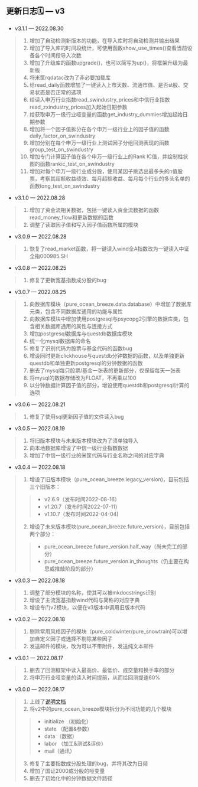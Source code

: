 ## 更新日志🗓 — v3

* v3.1.1 — 2022.08.30
>1. 增加了自动检测新版本的功能，在导入库时将自动检测并输出结果
>1. 增加了导入库的时间段统计，可使用函数show_use_times()查看当前设备各个时间段导入次数
>1. 增加了升级库的函数upgrade()，也可以简写为up()，将框架升级为最新版
>1. 将米筐rqdatac改为了非必要加载库
>1. 给read_daily函数增加了一键读入上市天数、流通市值、是否st股、交易状态是否正常的选项
>1. 给读入申万行业指数read_swindustry_prices和中信行业指数read_zxindustry_prices加入起始日期参数
>1. 给获取申万一级行业哑变量的函数get_industry_dummies增加起始日期参数
>1. 增加将一个因子值拆分在各个申万一级行业上的因子值的函数daily_factor_on_swindustry
>1. 增加分别在每个申万一级行业上测试因子分组回测表现的函数group_test_on_swindustry
>1. 增加专门计算因子值在各个申万一级行业上的Rank IC值，并绘制柱状图的函数rankic_test_on_swindustry
>1. 增加对每个申万一级行业成分股，使用某因子挑选出最多头的n值股票，考察其超额收益绩效、每月超额收益、每月每个行业的多头名单的函数long_test_on_swindustry
* v3.1.0 — 2022.08.28
>1. 增加了资金流相关数据，包括一键读入资金流数据的函数read_money_flow和更新数据的函数
>2. 调整了读取因子值和写入因子值函数所属的模块
* v3.0.9 — 2022.08.28
>1. 恢复了read_market函数，将一键读入wind全A指数改为一键读入中证全指000985.SH
* v3.0.8 — 2022.08.25
>1. 修复了更新宽基指数成分股的bug
* v3.0.7 — 2022.08.25
>1. 向数据库模块（pure_ocean_breeze.data.database）中增加了数据库元类，包含不同数据库通用的功能与属性
>1. 向数据库模块中增加使用postgresql与psycopg2引擎的数据库类，包含相关数据库通用的属性与连接方式
>1. 增加postgresql数据库与questdb数据库模块
>1. 统一化mysql数据库的命名
>1. 修复了识别代码为股票与基金代码的函数bug
>1. 增设同时更新clickhouse与questdb分钟数据的函数，以及单独更新questdb和单独更新postgresql的分钟数据的函数
>1. 删去了mysql每只股票/基金一张表的更新部分，仅保留每天一张表
>1. 将mysql的数据存储改为FLOAT，不再乘以100
>1. 以分钟数据计算因子值的部分，增设使用questdb和postgresql计算的选项
* v3.0.6 — 2022.08.21
>1. 修复了使用sql更新因子值的文件读入bug
* v3.0.5 — 2022.08.19
>1. 将旧版本模块与未来版本模块改为了须单独导入
>2. 向本地数据库增设了中信一级行业指数数据
>3. 增加了中信一级行业的米筐代码与行业名称之间的对应字典
* v3.0.4 — 2022.08.18
>1. 增设了旧版本模块（pure_ocean_breeze.legacy_version)，目前包括三个旧版本：
>>*  v2.6.9（发布时间2022-08-16）
>>*  v1.20.7（发布时间2022-07-11）
>>*  v1.10.7（发布时间2022-04-04)
>2. 增设了未来版本模块(pure_ocean_breeze.future_version)，目前包括两个部分：
>>* pure_ocean_breeze.future_version.half_way（尚未完工的部分）
>>* pure_ocean_breeze.future_version.in_thoughts（仍主要在构思或推敲阶段的部分）
* v3.0.3 — 2022.08.18
>1. 调整了部分模块的名称，使其可以被mkdocstrings识别
>1. 增设了主流宽基指数wind代码与简称的对应字典
>1. 增设专门v2模块，以便在v3版本中调用旧版本代码
* v3.0.2 — 2022.08.18
>1. 剔除常用风格因子的模块（pure_coldwinter/pure_snowtrain)可以增加自定义因子或选择不剔除某些因子
>1. 发送邮件的模块，改为可以不带附件，发送纯文本邮件
* v3.0.1 — 2022.08.17
>1. 删去了回测框架中读入最高价、最低价、成交量和换手率的部分
>1. 将申万行业哑变量的读入时间提前，从而给回测提速60%
* v3.0.0 — 2022.08.17
>1. 上线了[说明文档](https://chen-001.github.io/pure_ocean_breeze/)
>2. 将v2中的pure_ocean_breeze模块拆分为不同功能的几个模块
>>* initialize （初始化）
>>* state （配置&参数）
>>* data （数据）
>>* labor （加工&测试&评价）
>>* mail（通讯）
>3. 修复了主要指数成分股处理的bug，并将其改为日频
>4. 增加了国证2000成分股的哑变量
>5. 删去了初始化中的分钟数据文件路径